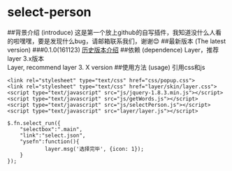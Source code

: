 # select-person
##背景介绍 (introduce)
这是第一个放上github的自写插件，我知道没什么人看的啦嘿嘿，要是发现什么bug，请邮箱联系我们，谢谢:blush:
##最新版本 (The latest version)
###0.1.0(161123)
[历史版本介绍](#readme)
##依赖 (dependence)
Layer，推荐layer 3.x版本  
Layer, recommend layer 3. X version 
##使用方法 (usage)
引用css和js    

```
<link rel="stylesheet" type="text/css" href="css/popup.css">      
<link rel="stylesheet" type="text/css" href="layer/skin/layer.css">  
<script type="text/javascript" src="js/jquery-1.8.3.min.js"></script>  
<script type="text/javascript" src="js/getWords.js"></script>  
<script type="text/javascript" src="js/selectPerson.js"></script>  
<script type="text/javascript" src="layer/layer.js"></script>
```

```
$.fn.select_run({  
    "selectbox":".main",  
    "link":"select.json",  
    "ysefn":function(){  
            layer.msg('选择完毕', {icon: 1});  
    }  
});
```
